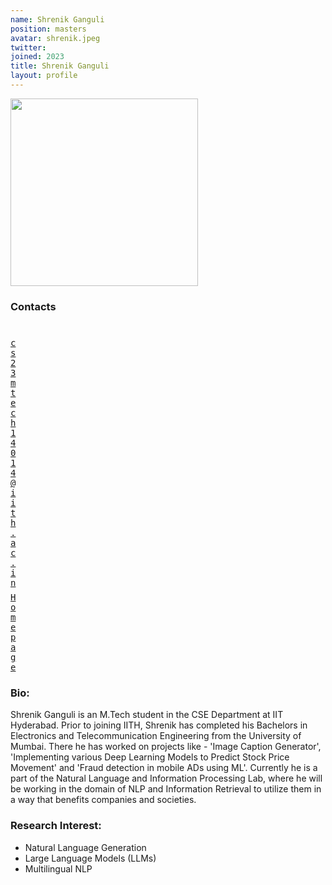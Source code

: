```yaml
---
name: Shrenik Ganguli
position: masters
avatar: shrenik.jpeg
twitter: 
joined: 2023
title: Shrenik Ganguli
layout: profile
---
```


<img width="300" src="{{site.baseurl}}/images/people/{{page.avatar}}" data-action="zoom">

### Contacts

<div class="row">
<div class="col-1" style="width:5px">
    <b><a href="mailto:cs23mtech14014@iith.ac.in" target="_blank"><i class="fa fa-envelope-o"></i></a></b><br>
    <span style="display: block; margin-bottom: 0.5em"></span>
    <b><a href="https://www.linkedin.com/in/shrenik-ganguli-7281341a9/" target="_blank"><i class="fa fa-globe"></i></a></b>
    <span style="display: block; margin-bottom: 0.5em"></span>
</div>
<div class="col-1" style="width:5px">
    <a href="mailto:cs23mtech14014@iith.ac.in" target="_blank"><samp>cs23mtech14014@iith.ac.in</samp></a>
    <span style="display: block; margin-bottom: 0.5em"></span>
    <a href="" target="_blank"><samp>Homepage</samp></a><br>
    <span style="display: block; margin-bottom: 0.5em"></span>
</div>
</div>
<span style="display: block; margin-bottom: 1em"></span>

### Bio:
Shrenik Ganguli is an M.Tech student in the CSE Department at IIT Hyderabad. Prior to joining IITH, Shrenik has completed his Bachelors in Electronics and Telecommunication Engineering from the University of Mumbai. There he has worked on projects like - 'Image Caption Generator', 'Implementing various Deep Learning Models to Predict Stock Price Movement' and 'Fraud detection in mobile ADs using ML'. Currently he is a part of the Natural Language and Information Processing Lab, where he will be working in the domain of NLP and Information Retrieval to utilize them in a way that benefits companies and societies.


### Research Interest:
- Natural Language Generation
- Large Language Models (LLMs)
- Multilingual NLP
